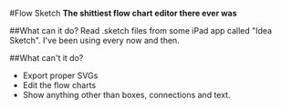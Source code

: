 #Flow Sketch
**The shittiest flow chart editor there ever was**

##What can it do?
Read .sketch files from some iPad app called "Idea Sketch". I've been using every now and then.

##What can't it do?
* Export proper SVGs
* Edit the flow charts
* Show anything other than boxes, connections and text.